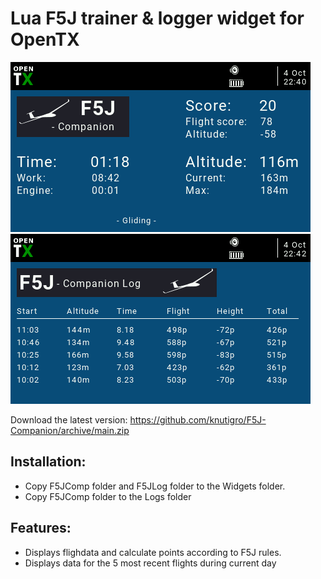 # Lua F5J trainer & logger widget for OpenTX

![Screenshot](https://github.com/knutigro/F5J-Companion/blob/main/WIDGETS/F5JComp/screenshot.png)
![Screenshot](https://github.com/knutigro/F5J-Companion/blob/main/WIDGETS/F5JLog/screenshot.png)

Download the latest version: https://github.com/knutigro/F5J-Companion/archive/main.zip

## Installation:
- Copy F5JComp folder and F5JLog folder to the Widgets folder.
- Copy F5JComp folder to the Logs folder

## Features:
 - Displays flighdata and calculate points according to F5J rules.
 - Displays data for the 5 most recent flights during current day
